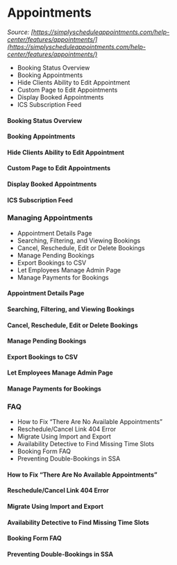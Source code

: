 # Appointments


*Source: [https://simplyscheduleappointments.com/help-center/features/appointments/](https://simplyscheduleappointments.com/help-center/features/appointments/)*

- Booking Status Overview
- Booking Appointments
- Hide Clients Ability to Edit Appointment
- Custom Page to Edit Appointments
- Display Booked Appointments
- ICS Subscription Feed

#### Booking Status Overview

#### Booking Appointments

#### Hide Clients Ability to Edit Appointment

#### Custom Page to Edit Appointments

#### Display Booked Appointments

#### ICS Subscription Feed

### Managing Appointments

- Appointment Details Page
- Searching, Filtering, and Viewing Bookings
- Cancel, Reschedule, Edit or Delete Bookings
- Manage Pending Bookings
- Export Bookings to CSV
- Let Employees Manage Admin Page
- Manage Payments for Bookings

#### Appointment Details Page

#### Searching, Filtering, and Viewing Bookings

#### Cancel, Reschedule, Edit or Delete Bookings

#### Manage Pending Bookings

#### Export Bookings to CSV

#### Let Employees Manage Admin Page

#### Manage Payments for Bookings

### FAQ

- How to Fix “There Are No Available Appointments”
- Reschedule/Cancel Link 404 Error
- Migrate Using Import and Export
- Availability Detective to Find Missing Time Slots
- Booking Form FAQ
- Preventing Double-Bookings in SSA

#### How to Fix “There Are No Available Appointments”

#### Reschedule/Cancel Link 404 Error

#### Migrate Using Import and Export

#### Availability Detective to Find Missing Time Slots

#### Booking Form FAQ

#### Preventing Double-Bookings in SSA
